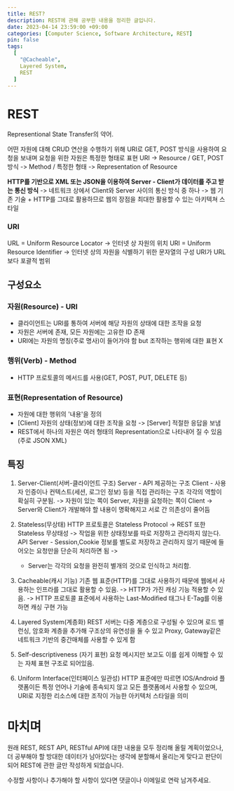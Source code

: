 ```yaml
---
title: REST?
description: REST에 관해 공부한 내용을 정리한 글입니다.
date: 2023-04-14 23:59:00 +09:00
categories: [Computer Science, Software Architecture, REST]
pin: false
tags:
  [
    "@Cacheable",
    Layered System,
    REST
  ]
---
```


# REST
Representional State Transfer의 약어.

어떤 자원에 대해 CRUD 연산을 수행하기 위해 URI로 GET, POST 방식을 사용하여 요청을 보내며 요청을 위한 자원은 특정한 형태로 표현
URI -> Resource / GET, POST 방식 -> Method / 특정한 형태 -> Representation of Resource

**HTTP를 기반으로 XML 또는 JSON을 이용하여 Server - Client가 데이터를 주고 받는 통신 방식**
-> 네트워크 상에서 Client와 Server 사이의 통신 방식 중 하나
-> 웹 기존 기술 + HTTP를 그대로 활용하므로 웹의 장점을 최대한 활용할 수 있는 아키텍쳐 스타일

### URI
URL = Uniform Resource Locator -> 인터넷 상 자원의 위치
URI = Uniform Resource Identifier -> 인터넷 상의 자원을 식별하기 위한 문자열의 구성
URI가 URL보다 포괄적 범위

## 구성요소
### 자원(Resource) - URI
+ 클라이언트는 URI를 통하여 서버에 해당 자원의 상태에 대한 조작을 요청
+ 자원은 서버에 존재, 모든 자원에는 고유한 ID 존재
+ URI에는 자원의 명칭(주로 명사)이 들어가야 함 but 조작하는 행위에 대한 표현 X
### 행위(Verb) - Method
+ HTTP 프로토콜의 메서드를 사용(GET, POST, PUT, DELETE 등)
### 표현(Representation of Resource)
+ 자원에 대한 행위의 '내용'을 정의
+ [Client] 자원의 상태(정보)에 대한 조작을 요청 -> [Server] 적절한 응답을 보냄
+ REST에서 하나의 자원은 여러 형태의 Representation으로 나타내어 질 수 있음(주로 JSON XML)

## 특징

1. Server-Client(서버-클라이언트 구조)
   Server - API 제공하는 구조
   Client - 사용자 인증이나 컨텍스트(세션, 로그인 정보) 등을 직접 관리하는 구조
   각각의 역할이 확실히 구분됨.
   -> 자원이 있는 쪽이 Server, 자원을 요청하는 쪽이 Client
   -> Server와 Client가 개발해야 할 내용이 명확해지고 서로 간 의존성이 줄어듬

2. Stateless(무상태)
   HTTP 프로토콜은 Stateless Protocol -> REST 또한 Stateless
   무상태성 -> 작업을 위한 상태정보를 따로 저장하고 관리하지 않는다.
   API Server - Session,Cookie 정보를 별도로 저장하고 관리하지 않기 때문에 들어오는 요청만을 단순히 처리하면 됨 ->
    + Server는 각각의 요청을 완전히 별개의 것으로 인식하고 처리함.

3. Cacheable(캐시 기능)
   기존 웹 표준(HTTP)를 그대로 사용하기 때문에 웹에서 사용하는 인프라를 그대로 활용할 수 있음.
   -> HTTP가 가진 캐싱 기능 적용할 수 있음.
   -> HTTP 프로토콜 표준에서 사용하는 Last-Modified 태그나 E-Tag를 이용하면 캐싱 구현 가능

4. Layered System(계층화)
   REST 서버는 다중 계층으로 구성될 수 있으며 로드 밸런싱, 암호화 계층을 추가해 구조상의 유연성을 둘 수 있고 Proxy, Gateway같은 네트워크 기반의 중간매체를 사용할 수 있게 함

5. Self-descriptiveness (자기 표현)
   요청 메시지만 보고도 이를 쉽게 이해할 수 있는 자체 표현 구조로 되어있음.

6. Uniform Interface(인터페이스 일관성)
   HTTP 표준에만 따르면 IOS/Android 플랫폼이든 특정 언어나 기술에 종속되지 않고 모든 플랫폼에서 사용할 수 있으며, URI로 지정한 리소스에 대한 조작이 가능한 아키텍처 스타일을 의미


# 마치며
원래 REST, REST API, RESTful API에 대한 내용을 모두 정리해 올릴 계획이었으나,
더 공부해야 할 방대한 데이터가 남아있다는 생각에 분할해서 올리는게
맞다고 판단이 되어 REST에 관한 글만 작성하게 되었습니다.

수정할 사항이나 추가해야 할 사항이 있다면 댓글이나 이메일로 연락 남겨주세요.


